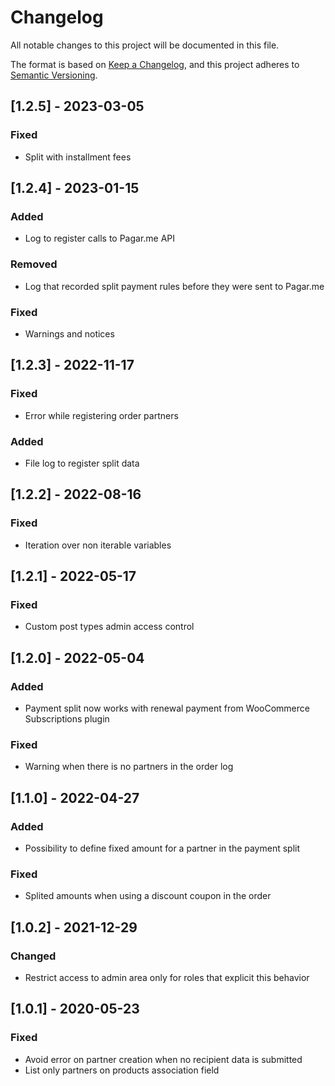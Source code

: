 # Changelog
All notable changes to this project will be documented in this file.

The format is based on [Keep a Changelog](https://keepachangelog.com/en/1.0.0/),
and this project adheres to [Semantic Versioning](https://semver.org/spec/v2.0.0.html).

## [1.2.5] - 2023-03-05
### Fixed
- Split with installment fees

## [1.2.4] - 2023-01-15
### Added
- Log to register calls to Pagar.me API

### Removed
- Log that recorded split payment rules before they were sent to Pagar.me

### Fixed
- Warnings and notices

## [1.2.3] - 2022-11-17
### Fixed
- Error while registering order partners

### Added
- File log to register split data

## [1.2.2] - 2022-08-16
### Fixed
- Iteration over non iterable variables

## [1.2.1] - 2022-05-17
### Fixed
- Custom post types admin access control

## [1.2.0] - 2022-05-04
### Added
- Payment split now works with renewal payment from WooCommerce Subscriptions plugin

### Fixed
- Warning when there is no partners in the order log

## [1.1.0] - 2022-04-27
### Added
- Possibility to define fixed amount for a partner in the payment split

### Fixed
- Splited amounts when using a discount coupon in the order

## [1.0.2] - 2021-12-29
### Changed
- Restrict access to admin area only for roles that explicit this behavior

## [1.0.1] - 2020-05-23
### Fixed
- Avoid error on partner creation when no recipient data is submitted
- List only partners on products association field
